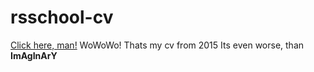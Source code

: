 # rsschool-cv
[Click here, man!](https://github.com/HowDidUGetOutOfBounds/rsschool-cv/blob/gh-pages/cv.md)
WoWoWo!
Thats my cv from 2015
Its even worse, than **ImAgInArY**
